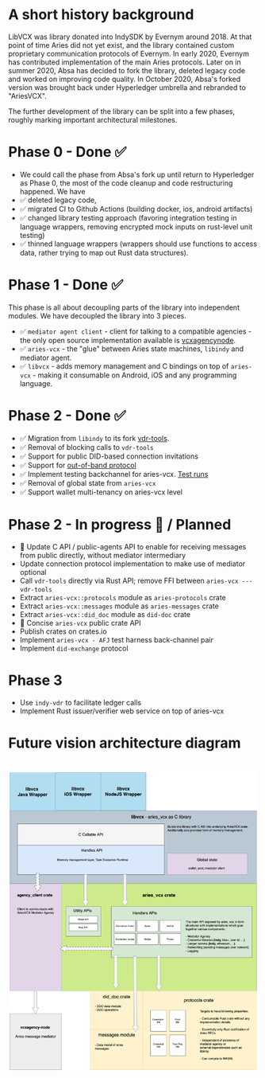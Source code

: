 # A short history background
LibVCX was library donated into IndySDK by Evernym around 2018. At that point of time Aries did not yet
exist, and the library contained custom proprietary communication protocols of Evernym. In early 2020,
Evernym has contributed implementation of the main Aries protocols. Later on in summer 2020, Absa has 
decided to fork the library, deleted legacy code and worked on improving code quality. In October 2020, 
Absa's forked version was brought back under Hyperledger umbrella and rebranded to "AriesVCX".

The further development of the library can be split into a few phases, roughly marking important 
architectural milestones.

# Phase 0 - Done ✅
- We could call the phase from Absa's fork up until return to Hyperledger as Phase 0, the most of the 
code cleanup and code restructuring happened. We have
- ✅ deleted legacy code, 
- ✅ migrated CI to Github Actions (building docker, ios, android artifacts)
- ✅ changed library testing approach (favoring integration testing in language wrappers, removing 
  encrypted mock inputs on rust-level unit testing)
- ✅ thinned language wrappers (wrappers should use functions to access data, rather trying to map out 
  Rust data structures).

# Phase 1 - Done ✅
This phase is all about decoupling parts of the library into independent modules. We have decoupled 
the library into 3 pieces.
- ✅ `mediator agent client` - client for talking to a compatible agencies - the only open source 
  implementation available is [vcxagencynode](https://github.com/AbsaOSS/vcxagencynode).
- ✅ `aries-vcx` - the "glue" between Aries state machines, `libindy` and mediator agent.  
- ✅ `libvcx` - adds memory management and C bindings on top of `aries-vcx` - making it consumable
   on Android, iOS and any programming language.

# Phase 2 - Done ✅
- ✅ Migration from `libindy` to its fork [vdr-tools](https://gitlab.com/evernym/verity/vdr-tools).
- ✅ Removal of blocking calls to `vdr-tools`
- ✅ Support for public DID-based connection invitations
- ✅ Support for [out-of-band protocol](https://github.com/hyperledger/aries-rfcs/tree/master/features/0434-outofband)
- ✅ Implement testing backchannel for aries-vcx. [Test runs](https://github.com/hyperledger/aries-agent-test-harness/actions)
- ✅ Removal of global state from `aries-vcx`
- ✅ Support wallet multi-tenancy on aries-vcx level

# Phase 2 - In progress 🚧 / Planned 
- 🚧 Update C API / public-agents API to enable for receiving messages from public directly, without mediator intermediary
- Update connection protocol implementation to make use of mediator optional
- Call `vdr-tools` directly via Rust API; remove FFI between `aries-vcx --- vdr-tools`
- Extract `aries-vcx::protocols` module as `aries-protocols` crate
- Extract `aries-vcx::messages` module as `aries-messages` crate
- Extract `aries-vcx::did_doc` module as `did-doc` crate
- 🚧 Concise `aries-vcx` public crate API
- Publish crates on crates.io
- Implement `aries-vcx - AFJ` test harness back-channel pair
- Implement `did-exchange` protocol

# Phase 3
- Use `indy-vdr` to facilitate ledger calls
- Implement Rust issuer/verifier web service on top of aries-vcx

# Future vision architecture diagram
# <img alt="AriesVCX architecture diagram" src="docs/architecture/ariesvcx_architecture_future_150922.png"/>
